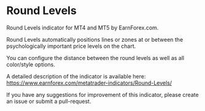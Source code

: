 # Round Levels

Round Levels indicator for MT4 and MT5 by EarnForex.com.

Round Levels automatically positions lines or zones at or between the psychologically important price levels on the chart.

You can configure the distance between the round levels as well as all color/style options.

A detailed description of the indicator is available here:
https://www.earnforex.com/metatrader-indicators/Round-Levels/

If you have any suggestions for improvement of this indicator, please create an issue or submit a pull-request.
